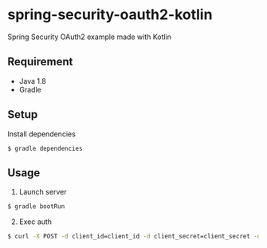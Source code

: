 # spring-security-oauth2-kotlin
Spring Security OAuth2 example made with Kotlin

## Requirement
- Java 1.8
- Gradle

## Setup

Install dependencies
```
$ gradle dependencies
```

## Usage

1. Launch server
```bash
$ gradle bootRun
```
2. Exec auth
```bash
$ curl -X POST -d client_id=client_id -d client_secret=client_secret -d grant_type=password -d username=user -d password=password http://localhost:8080/oauth/token
```
